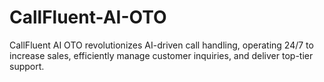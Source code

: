 # CallFluent-AI-OTO
CallFluent AI OTO revolutionizes AI-driven call handling, operating 24/7 to increase sales, efficiently manage customer inquiries, and deliver top-tier support.
